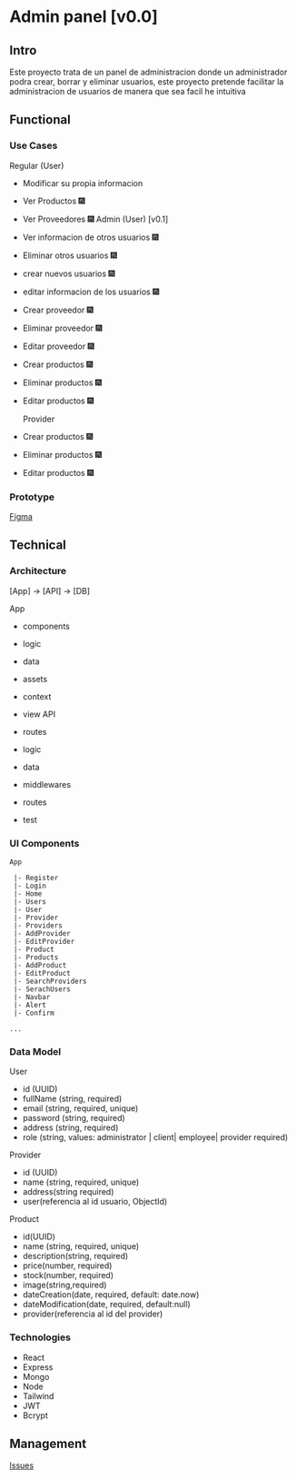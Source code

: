 # Admin panel [v0.0]

## Intro

Este proyecto trata de un panel de administracion donde un administrador podra crear, borrar y eliminar usuarios, este
proyecto pretende facilitar la administracion de usuarios de manera que sea facil he intuitiva

## Functional

### Use Cases

Regular (User)

- Modificar su propia informacion
- Ver Productos 🎆
- Ver Proveedores 🎆
  Admin (User) [v0.1]

- Ver informacion de otros usuarios 🎆
- Eliminar otros usuarios 🎆
- crear nuevos usuarios 🎆
- editar informacion de los usuarios 🎆
- Crear proveedor 🎆
- Eliminar proveedor 🎆
- Editar proveedor 🎆
- Crear productos 🎆
- Eliminar productos 🎆
- Editar productos 🎆

  Provider

- Crear productos 🎆
- Eliminar productos 🎆
- Editar productos 🎆

### Prototype

[Figma](https://www.figma.com/design/EjU8SGVRY9sQEqBjH275GE/Admin-panel?node-id=0-1&t=GJ2UQFWQQ5Uz51C9-1)

## Technical

### Architecture

[App] -> [API] -> [DB]

App

- components
- logic
- data
- assets
- context
- view
  API

- routes
- logic
- data
- middlewares
- routes
- test

### UI Components

```
App

 |- Register
 |- Login
 |- Home
 |- Users
 |- User
 |- Provider
 |- Providers
 |- AddProvider
 |- EditProvider
 |- Product
 |- Products
 |- AddProduct
 |- EditProduct
 |- SearchProviders
 |- SerachUsers
 |- Navbar
 |- Alert
 |- Confirm

...
```

### Data Model

User

- id (UUID)
- fullName (string, required)
- email (string, required, unique)
- password (string, required)
- address (string, required)
- role (string, values: administrator | client| employee| provider required)

Provider

- id (UUID)
- name (string, required, unique)
- address(string required)
- user(referencia al id usuario, ObjectId)

Product

- id(UUID)
- name (string, required, unique)
- description(string, required)
- price(number, required)
- stock(number, required)
- image(string,required)
- dateCreation(date, required, default: date.now)
- dateModification(date, required, default:null)
- provider(referencia al id del provider)

### Technologies

- React
- Express
- Mongo
- Node
- Tailwind
- JWT
- Bcrypt

## Management

[Issues](https://github.com/b00tc4mp/eurofirms-bootcamp-202502/issues/81)
